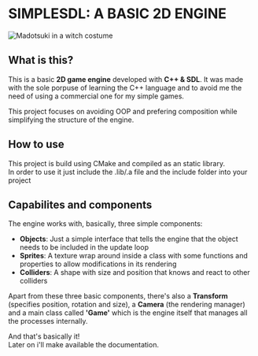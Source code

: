 # SIMPLESDL: A BASIC 2D ENGINE

![Madotsuki in a witch costume](https://i.imgur.com/ifysW4J.png)

## What is this?

This is a basic **2D game engine** developed with **C++ & SDL**. It was made with the sole porpuse of learning the C++ language and to
avoid me the need of using a commercial one for my simple games.

This project focuses on avoiding OOP and prefering composition while simplifying the structure of the engine.

## How to use

This project is build using CMake and compiled as an static library.\
In order to use it just include the .lib/.a file and the include folder into your project

## Capabilites and components

The engine works with, basically, three simple components:
+ **Objects**: Just a simple interface that tells the engine that the object needs to be included in the update loop
+ **Sprites**: A texture wrap around inside a class with some functions and properties to allow modifications in its rendering
+ **Colliders**: A shape with size and position that knows and react to other colliders

Apart from these three basic components, there's also a **Transform** (specifies position, rotation and size), a **Camera** (the rendering manager) and
a main class called **'Game'** which is the engine itself that manages all the processes internally.

And that's basically it!\
Later on i'll make available the documentation.
